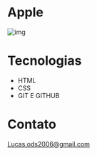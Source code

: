 # Apple
![img](https://github.com/Lucasods06/Apple-style-Page/assets/164939408/475e165c-5809-4123-bca8-535282f72f98)
# Tecnologias
<ul>
    <li>HTML</li>
    <li>CSS</li>
    <li>GIT E GITHUB</li>
</ul>

# Contato
[Lucas.ods2006@gmail.com](mailto:Lucas.ods2006@gmail.com)

